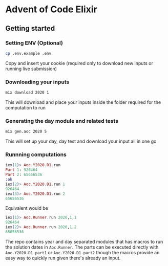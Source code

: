 # Advent of Code Elixir

## Getting started

### Setting ENV (Optional)

```bash
cp .env.example .env
```

Copy and insert your cookie (required only to download new inputs or running live submission)

### Downloading your inputs

```bash
mix download 2020 1
```

This will download and place your inputs inside the folder required for the computation to run

### Generating the day module and related tests

```bash
mix gen.aoc 2020 5
```

This will set up your day, day test and download your input all in one go

### Runnning computations

```elixir
iex(1)> Aoc.Y2020.D1.run
Part 1: 926464
Part 2: 65656536
:ok
iex(2)> Aoc.Y2020.D1.run 1
926464
iex(3)> Aoc.Y2020.D1.run 2
65656536
```

Equivalent would be

```elixir
iex(1)> Aoc.Runner.run 2020,1,1
926464
iex(2)> Aoc.Runner.run 2020,1,2
65656536
```

The repo contains year and day separated modules that has macros to run the solution
dates in `Aoc.Runner`. The parts can be executed directly with `Aoc.Y2020.D1.part1`
or `Aoc.Y2020.D1.part2` though the macros provide an easy way to quickly run given there's
already an input.
